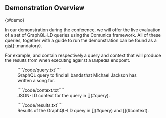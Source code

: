 ## Demonstration Overview
{:#demo}

In our demonstration during the conference, we will offer the live evaluation of a set of GraphQL-LD queries using the Comunica framework.
All of these queries, together with a guide to run the demonstration can be found as
a [gist](https://gist.github.com/rubensworks/9d6eccce996317677d71944ed1087ea6){:.mandatory}.

For example, [](#query) and [](#context) contain respectively a query and context
that will produce the results from [](#results) when executing against a DBpedia endpoint.

<figure id="query" class="listing">
````/code/query.txt````
<figcaption markdown="block">
GraphQL query to find all bands that Michael Jackson has written a song for.
</figcaption>
</figure>

<figure id="context" class="listing">
````/code/context.txt````
<figcaption markdown="block">
JSON-LD context for the query in [](#query).
</figcaption>
</figure>

<figure id="results" class="listing">
````/code/results.txt````
<figcaption markdown="block">
Results of the GraphQL-LD query in [](#query) and [](#context).
</figcaption>
</figure>

